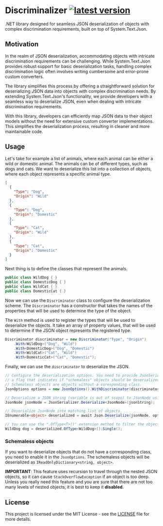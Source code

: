 # Discriminalizer [![latest version](https://img.shields.io/nuget/v/discriminalizer)](https://www.nuget.org/packages/discriminalizer)

.NET library designed for seamless JSON deserialization of objects with complex discrimination requirements, built on top
of System.Text.Json.

## Motivation

In the realm of JSON deserialization, accommodating objects with intricate discrimination requirements can be
challenging. While System.Text.Json provides robust support for basic deserialization tasks, handling complex
discrimination logic often involves writing cumbersome and error-prone custom converters.

The library simplifies this process by offering a straightforward solution for deserializing JSON data into objects with
complex discrimination needs. By extending System.Text.Json's functionality, we provide developers with a seamless way
to deserialize JSON, even when dealing with intricate discrimination requirements.

With this library, developers can efficiently map JSON data to their object models without the need for extensive custom
converter implementations. This simplifies the deserialization process, resulting in cleaner and more maintainable code.

## Usage

Let's take for example a list of animals, where each animal can be either a wild or domestic animal. The animals can be
of different types, such as dogs and cats. We want to deserialize this list into a collection of objects, where each
object represents a specific animal type.

```json
[
  {
    "Type": "Dog",
    "Origin": "Wild"
  },
  {
    "Type": "Dog",
    "Origin": "Domestic"
  },
  {
    "Type": "Cat",
    "Origin": "Wild"
  },
  {
    "Type": "Cat",
    "Origin": "Domestic"
  }
]
```

Next thing is to define the classes that represent the animals.

```csharp
public class WildDog { }
public class DomesticDog { }
public class WildCat { }
public class DomesticCat { }
```

Now we can use the `Discriminator` class to configure the deserialization scheme. The `Discriminator` has a constructor
that takes the names of the properties that will be used to determine the type of the object.

The `With` method is used to register the types that will be used to deserialize the objects. It take an array of
property values, that will be used to determine if the JSON object represents the registered type.

```csharp
Discriminator discriminator = new Discriminator("Type", "Origin")
    .With<WildDog>("Dog", "Wild")
    .With<DomesticDog>("Dog", "Domestic")
    .With<WildCat>("Cat", "Wild")
    .With<DomesticCat>("Cat", "Domestic");
```

Finally, we can use the `discriminator` to deserialize the JSON.

```csharp
// Configure the deserialization options. You need to provide JsonSerializerOptions, a list of discriminators and
// a flag that indicates if "schemaless" objects should be deserialized as well. 
// Schemaless objects are objects without a coresponding class.
JsonOptions options = new JsonOptions().WithDiscriminator(discriminator);

// Deserialize a JSON string (variable is out of scope) to JsonNode using System.Text.Json.JsonSerializer.
JsonNode jsonNode = JsonSerializer.Deserialize<JsonNode>(jsonString);

// Deserialize JsonNode into matching list of objects.
IEnumerable<object> deserialized = await Json.Deserialize(jsonNode, options, CancellationToken.None);

// You can use the ".OfType<T>()" extension method to filter the objects by type.
WildDog dog = deserialized.OfType<WildDog>().Single();
```

### Schemaless objects

If you want to deserialize objects that do not have a corresponding class, you need to enable it in the `JsonOptions`.
The schemaless objects will be deserialized as `IReadOnlyDictionary<string, object>`.

**IMPORTANT**: This feature uses recursion to travel through the nested JSON objects, so it can
cause `StackOverflowException` if an object is too deep. Unless you really need this feature and you are sure that there
are not too many levels of nested objects, it is best to keep it **disabled**.

## License

This project is licensed under the MIT License - see the [LICENSE](./LICENSE) file for more details.
